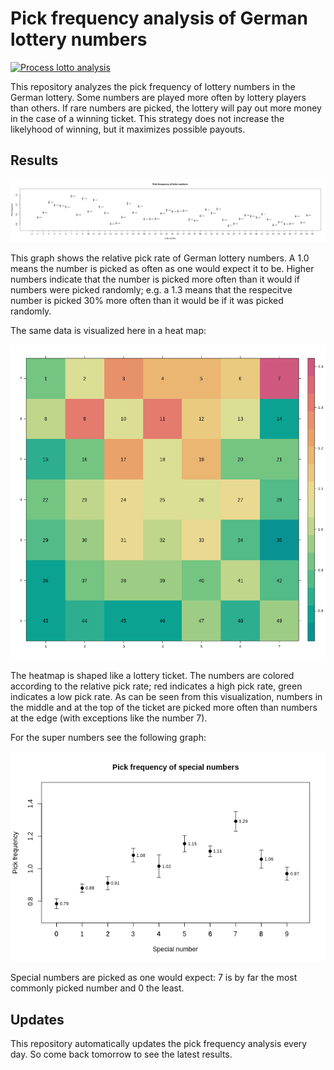 # Pick frequency analysis of German lottery numbers

[![Process lotto analysis](https://github.com/fasmat/lotto-analysis/actions/workflows/process-data.yaml/badge.svg)](https://github.com/fasmat/lotto-analysis/actions/workflows/process-data.yaml)

This repository analyzes the pick frequency of lottery numbers in the German lottery. Some numbers are played more often by lottery players than others.
If rare numbers are picked, the lottery will pay out more money in the case of a winning ticket. This strategy does not increase the likelyhood of winning,
but it maximizes possible payouts.

## Results

![Results](plots/win3-general.png "Pick rates of numbers")

This graph shows the relative pick rate of German lottery numbers. A 1.0 means the number is picked as often as one would expect it to be. Higher numbers
indicate that the number is picked more often than it would if numbers were picked randomly; e.g. a 1.3 means that the respecitve number is picked 30% more
often than it would be if it was picked randomly.

The same data is visualized here in a heat map:

![Heatmap](plots/win3-general-heat.png "Lottery ticket heatmap")

The heatmap is shaped like a lottery ticket. The numbers are colored according to the relative pick rate; red indicates a high pick rate,
green indicates a low pick rate. As can be seen from this visualization, numbers in the middle and at the top of the ticket are picked more often than
numbers at the edge (with exceptions like the number 7).

For the super numbers see the following graph:

![Results](plots/win3-special.png "Pick rates of special numbers")

Special numbers are picked as one would expect: 7 is by far the most commonly picked number and 0 the least.

## Updates

This repository automatically updates the pick frequency analysis every day. So come back tomorrow to see the latest results.
